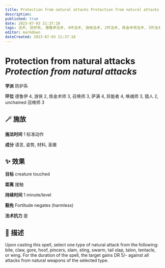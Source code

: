 ```yaml
---
title: Protection from natural attacks Protection from natural attacks
description: 
published: true
date: 2023-07-03 21:37:18
tags: 法术, 防护系, 德鲁伊法术, 4环法术, 游侠法术, 2环法术, 炼金术师法术, 3环法术, 召唤师法术, 萨满法术, 异能者法术, 唤魂师法术, 猎人法术, unchained 召唤师法术
editor: markdown
dateCreated: 2023-07-03 21:37:18
---
```


# **Protection from natural attacks** *Protection from natural attacks*

**学派** 防护系 

**环位** 德鲁伊 4, 游侠 2, 炼金术师 3, 召唤师 3, 萨满 4, 异能者 4, 唤魂师 3, 猎人 2, unchained 召唤师 3

## 🪄 施放

**施法时间** 1 标准动作

**成分** 语言, 姿势, 材料, 圣徽

## ✨ 效果 

**目标** creature touched 

**距离** 接触  

**持续时间** 1 minute/level 

**豁免** Fortitude negates (harmless)

**法术抗力** 是

## 📖 描述

Upon casting this spell, select one type of natural attack from the following: bite, claw, gore, hoof, pincers, slam, sting, swarm, tail slap, talon, tentacle, or wing. For the duration of the spell, the target gains DR 5/- against all attacks from natural weapons of the selected type.
    